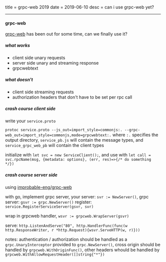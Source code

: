 title = grpc-web 2019
date = 2019-06-10
desc = can i use grpc-web yet?

---

#### grpc-web

[grpc-web](https://github.com/grpc/grpc-web) has been out for some time,
can we finally use it?

##### what works

- client side unary requests
- server side unary and streaming response
- grpcwebtext

##### what doesn't

- client side streaming requests
- authorization headers that don't have to be set per rpc call

##### crash course client side

write your `service.proto`

`protoc service.proto --js_out=import_style=commonjs:. --grpc-web_out=import_style=commonjs,mode=grpcwebtext:.`
where `:.` specifies the output directory,
`service_pb.js` will contain the message types,
and `service_grpc_web_pb` will contain the client types

initialize with `let svc = new ServiceClient();`,
and use with `let call = svc.rpcName(msg, {metadata: options}, (err, res)=>{/* do something */})`

##### crash course server side

using [improbable-eng/grpc-web](https://github.com/improbable-eng/grpc-web/tree/master/go/grpcweb)

with go, implement grpc server,
your server: `svr := NewServer()`,
grpc server: `gsvr := grpc.NewServer()`
register: `service.RegisterServiceServer(gsvr, svr)`

wrap in grpcweb handler,
`wsvr := grpcweb.WrapServer(gsvr)`

serve:
`http.ListenAndServe("80", http.HandlerFunc(func(w http.ResponseWriter, r *http.Request){wsvr.ServeHTTP(w, r)}))`

notes:
authentication / authorization should be handled as a `grpc.UnaryInterceptor` provided to `grpc.NewServer()`,
cross origin should be handled by `grpcweb.WithOriginFunc()`,
other headers whould be handled by `grpcweb.WithAllowRequestHeader([]string{"*"})`
